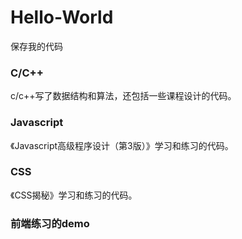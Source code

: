 # Hello-World
保存我的代码
### C/C++
c/c++写了数据结构和算法，还包括一些课程设计的代码。
### Javascript
《Javascript高级程序设计（第3版）》学习和练习的代码。
### CSS
《CSS揭秘》学习和练习的代码。
### 前端练习的demo

